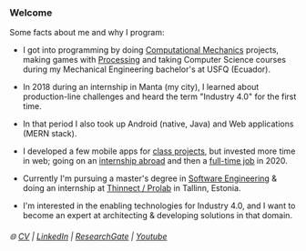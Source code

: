 ### Welcome

Some facts about me and why I program:

- I got into programming by doing [Computational Mechanics](https://drive.google.com/file/d/1fj_NyQCMNPLJ5OtAql2qc3FKChcwu_mV/view) projects, making games with [Processing](https://processing.org/) and taking Computer Science courses during my Mechanical Engineering bachelor's at USFQ (Ecuador).

- In 2018 during an internship in Manta (my city), I learned about production-line challenges and heard the term "Industry 4.0" for the first time.

- In that period I also took up Android (native, Java) and Web applications (MERN stack).

- I developed a few mobile apps for [class projects](https://github.com/linomp/trip_plus_plus_android), but invested more time in web; going on an [internship abroad](https://3fs.si/) and then a [full-time job](https://paqtana.com/) in 2020.

- Currently I'm pursuing a master's degree in [Software Engineering](https://www.cs.ut.ee/en/studying/software-engineering-msc) & doing an internship at [Thinnect / Prolab](https://researchinestonia.eu/2018/10/24/estonians-are-developing-a-better-world-via-technology/) in Tallinn, Estonia.

- I'm interested in the enabling technologies for Industry 4.0, and I want to become an expert at architecting & developing solutions in that domain.

###### :globe_with_meridians: [CV](https://drive.google.com/file/d/1pYv5m6SiAlh4wDjmAke4xLFVErn5jLCR/view?usp=sharing)  |  [LinkedIn](https://www.linkedin.com/in/lino-mp/) |  [ResearchGate](https://www.researchgate.net/profile/Lino-Mediavilla-Ponce-2)    |  [Youtube](https://www.youtube.com/channel/UCZkV9Lik6CgCtiTS2hb3y-g) 

<!-- 
![](https://github-readme-stats.vercel.app/api/?username=linomp&count_private=true&layout=compact&theme=react&show_icons=true&custom_title=Github+Stats)
-->
